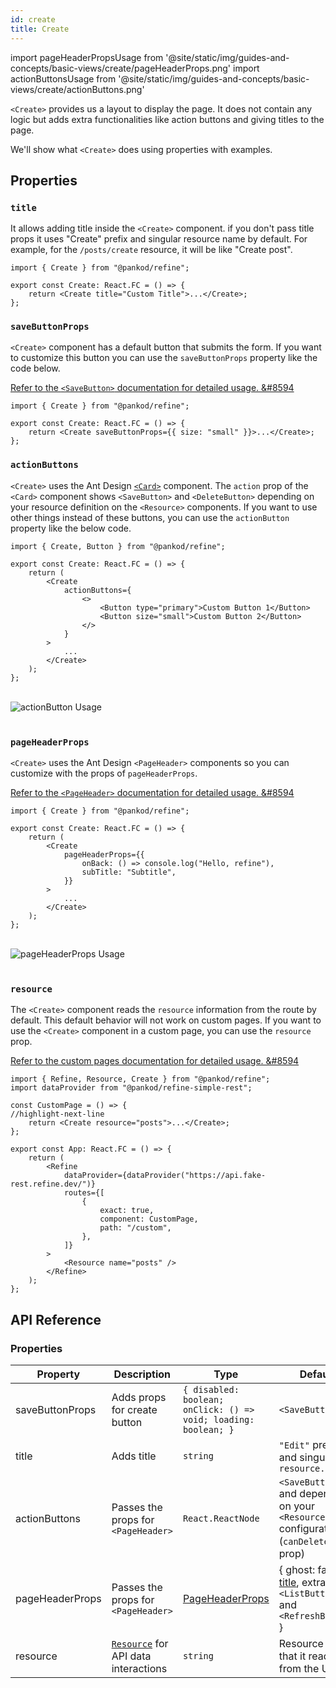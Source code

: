 ```yaml
---
id: create
title: Create
---
```


import pageHeaderPropsUsage from '@site/static/img/guides-and-concepts/basic-views/create/pageHeaderProps.png'
import actionButtonsUsage from '@site/static/img/guides-and-concepts/basic-views/create/actionButtons.png'

`<Create>` provides us a layout to display the page. It does not contain any logic but adds extra functionalities like action buttons and giving titles to the page.

We'll show what `<Create>` does using properties with examples.

## Properties

### `title`

It allows adding title inside the `<Create>` component. if you don't pass title props it uses "Create" prefix and singular resource name by default. For example, for the `/posts/create` resource, it will be like "Create post".

```tsx
import { Create } from "@pankod/refine";

export const Create: React.FC = () => {
    return <Create title="Custom Title">...</Create>;
};
```

### `saveButtonProps`

`<Create>` component has a default button that submits the form. If you want to customize this button you can use the `saveButtonProps` property like the code below.


[Refer to the `<SaveButton>` documentation for detailed usage. &#8594](/api-references/components/buttons/save.md)

```tsx
import { Create } from "@pankod/refine";

export const Create: React.FC = () => {
    return <Create saveButtonProps={{ size: "small" }}>...</Create>;
};
```

### `actionButtons`

`<Create>` uses the Ant Design [`<Card>`](https://ant.design/components/card) component. The `action` prop of the `<Card>` component shows `<SaveButton>` and `<DeleteButton>` depending on your resource definition on the `<Resource>` components. If you want to use other things instead of these buttons, you can use the `actionButton` property like the below code.

```tsx
import { Create, Button } from "@pankod/refine";

export const Create: React.FC = () => {
    return (
        <Create
            actionButtons={
                <>
                    <Button type="primary">Custom Button 1</Button>
                    <Button size="small">Custom Button 2</Button>
                </>
            }
        >
            ...
        </Create>
    );
};
```

<br/>
<div>
    <img src={actionButtonsUsage} alt="actionButton Usage"/>
</div>
<br/>

### `pageHeaderProps`

`<Create>` uses the Ant Design `<PageHeader>` components so you can customize with the props of `pageHeaderProps`.

[Refer to the `<PageHeader>` documentation for detailed usage. &#8594](https://ant.design/components/page-header/#API)

```tsx
import { Create } from "@pankod/refine";

export const Create: React.FC = () => {
    return (
        <Create
            pageHeaderProps={{
                onBack: () => console.log("Hello, refine"),
                subTitle: "Subtitle",
            }}
        >
            ...
        </Create>
    );
};
```

<br/>
<div>
    <img src={pageHeaderPropsUsage} alt="pageHeaderProps Usage"/>
</div>
<br/>

### `resource`

The `<Create>` component reads the `resource` information from the route by default. This default behavior will not work on custom pages. If you want to use the `<Create>` component in a custom page, you can use the `resource` prop.

[Refer to the custom pages documentation for detailed usage. &#8594](/guides-and-concepts/custom-pages.md)

```tsx
import { Refine, Resource, Create } from "@pankod/refine";
import dataProvider from "@pankod/refine-simple-rest";

const CustomPage = () => {
//highlight-next-line
    return <Create resource="posts">...</Create>;
};

export const App: React.FC = () => {
    return (
        <Refine
            dataProvider={dataProvider("https://api.fake-rest.refine.dev/")}
            routes={[
                {
                    exact: true,
                    component: CustomPage,
                    path: "/custom",
                },
            ]}
        >
            <Resource name="posts" />
        </Refine>
    );
};
```
## API Reference

### Properties

| Property        | Description                               | Type                                                              | Default                                                                            |
| --------------- | ----------------------------------------- | ----------------------------------------------------------------- | ---------------------------------------------------------------------------------- |
| saveButtonProps | Adds props for create button              | `{ disabled: boolean; onClick: () => void; loading: boolean; }`   | `<SaveButton>`                                                                     |
| title           | Adds title                                | `string`                                                          | `"Edit"` prefix and singular of `resource.name`                                    |
| actionButtons   | Passes the props for `<PageHeader>`           | `React.ReactNode`                                                 | `<SaveButton>` and depending on your `<Resource>` configuration (`canDelete` prop) |
| pageHeaderProps | Passes the props for `<PageHeader>`           | [PageHeaderProps](https://ant.design/components/page-header/#API) | { ghost: false, [title](#title), extra: `<ListButton>` and `<RefreshButton>` }     |
| resource        | [`Resource`](/api-references/components/resource.md) for API data interactions | `string`                                                          | Resource name that it reads from the URL.                                          |
